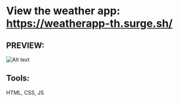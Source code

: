 # View the weather app: https://weatherapp-th.surge.sh/

## PREVIEW:

![Alt text](https://full/weatherapp-th.surge.sh/)

## Tools:

HTML, CSS, JS

##

